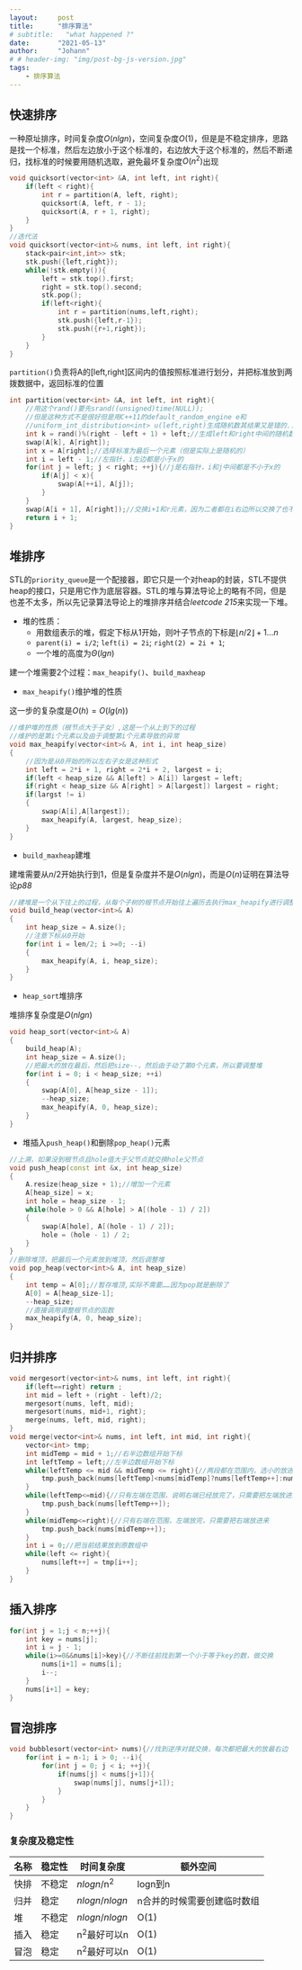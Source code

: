 ```yaml
---
layout:     post
title:      "排序算法"
# subtitle:   "what happened ?"
date:       "2021-05-13"
author:     "Johann"
# # header-img: "img/post-bg-js-version.jpg"
tags:
    - 排序算法
---
```


## 快速排序
一种原址排序，时间复杂度$O(nlgn)$，空间复杂度$O(1)$，但是是不稳定排序，思路是找一个标准，然后左边放小于这个标准的，右边放大于这个标准的，然后不断递归，找标准的时候要用随机选取，避免最坏复杂度$O(n^2)$出现
```C++
void quicksort(vector<int> &A, int left, int right){
    if(left < right){
        int r = partition(A, left, right);
        quicksort(A, left, r - 1);
        quicksort(A, r + 1, right);
    }
}
//迭代法
void quicksort(vector<int>& nums, int left, int right){
    stack<pair<int,int>> stk;
    stk.push({left,right});
    while(!stk.empty()){
        left = stk.top().first;
        right = stk.top().second;
        stk.pop();
        if(left<right){
            int r = partition(nums,left,right);
            stk.push({left,r-1});
            stk.push({r+1,right});
        }
    }
}
```


`partition()`负责将A的[left,right]区间内的值按照标准进行划分，并把标准放到两拨数据中，返回标准的位置
```C++
int partition(vector<int> &A, int left, int right){
    //用这个rand()要先srand((unsigned)time(NULL));
    //但是这种方式不是很好但是用C++11的default_random_engine e和
    //uniform_int_distribution<int> u(left,right)生成随机数其结果又是错的...不知道为什么
    int k = rand()%(right - left + 1) + left;//生成left和right中间的随机数（包含两端）
    swap(A[k], A[right]);
    int x = A[right];//选择标准为最后一个元素（但是实际上是随机的）
    int i = left - 1;//左指针，i左边都是小于x的
    for(int j = left; j < right; ++j){//j是右指针，i和j中间都是不小于x的
        if(A[j] < x){
            swap(A[++i], A[j]);
        }
    }
    swap(A[i + 1], A[right]);//交换i+1和r元素，因为二者都在i右边所以交换了也不会影响[ij之间都是大于等于i的i左边都是小于i的]这个结论
    return i + 1;
}
```
## 堆排序
STL的`priority_queue`是一个配接器，即它只是一个对heap的封装，STL不提供heap的接口，只是用它作为底层容器。STL的堆与算法导论上的略有不同，但是也差不太多，所以先记录算法导论上的堆排序并结合*leetcode 215*来实现一下堆。

- 堆的性质：
  - 用数组表示的堆，假定下标从1开始，则叶子节点的下标是$\lfloor n/2\rfloor+1...n$
  - `parent(i) = i/2`; `left(i) = 2i`; `right(2) = 2i + 1`;
  - 一个堆的高度为$\Theta(lgn)$

建一个堆需要2个过程：`max_heapify()`、`build_maxheap`

- `max_heapify()`维护堆的性质  

这一步的复杂度是$O(h) = O(lg(n))$
```C++
//维护堆的性质（根节点大于子女）,这是一个从上到下的过程
//维护的是第i个元素以及由于调整第i个元素导致的异常
void max_heapify(vector<int>& A, int i, int heap_size)
{
    //因为是从0开始的所以左右子女是这种形式
    int left = 2*i + 1, right = 2*i + 2, largest = i;
    if(left < heap_size && A[left] > A[i]) largest = left;
    if(right < heap_size && A[right] > A[largest]) largest = right;
    if(largst != i)
    {
        swap(A[i],A[largest]);
        max_heapify(A, largest, heap_size);
    }
}
```
- `build_maxheap`建堆

建堆需要从$n/2$开始执行到1，但是复杂度并不是$O(nlgn)$，而是$O(n)$证明在算法导论*p88*

```C++
//建堆是一个从下往上的过程，从每个子树的根节点开始往上遍历去执行max_heapify进行调整
void build_heap(vector<int>& A)
{
    int heap_size = A.size();
    //注意下标从0开始
    for(int i = len/2; i >=0; --i)
    {
        max_heapify(A, i, heap_size);
    }
}
```
- `heap_sort`堆排序

堆排序复杂度是$O(nlgn)$
```C++
void heap_sort(vector<int>& A)
{
    build_heap(A);
    int heap_size = A.size();
    //把最大的放在最后，然后把size--，然后由于动了第0个元素，所以要调整堆
    for(int i = 0; i < heap_size; ++i)
    {
        swap(A[0], A[heap_size - 1]);
        --heap_size;
        max_heapify(A, 0, heap_size);
    }
}
```

- 堆插入`push_heap()`和删除`pop_heap()`元素
```C++
//上溯，如果没到根节点且hole值大于父节点就交换hole父节点
void push_heap(const int &x, int heap_size)
{
    A.resize(heap_size + 1);//增加一个元素
    A[heap_size] = x;
    int hole = heap_size - 1;
    while(hole > 0 && A[hole] > A[(hole - 1) / 2])
    {
        swap(A[hole], A[(hole - 1) / 2]);
        hole = (hole - 1) / 2;
    }
}
//删除堆顶，把最后一个元素放到堆顶，然后调整堆
void pop_heap(vector<int>& A, int heap_size)
{
    int temp = A[0];//暂存堆顶,实际不需要……因为pop就是删除了
    A[0] = A[heap_size-1];
    --heap_size;
    //直接调用调整根节点的函数
    max_heapify(A, 0, heap_size);
}
```
## 归并排序
```C++
void mergesort(vector<int>& nums, int left, int right){
    if(left==right) return ;
    int mid = left + (right - left)/2;
    mergesort(nums, left, mid);
    mergesort(nums, mid+1, right);
    merge(nums, left, mid, right);
}
void merge(vector<int>& nums, int left, int mid, int right){
    vector<int> tmp;
    int midTemp = mid + 1;//右半边数组开始下标
    int leftTemp = left;//左半边数组开始下标
    while(leftTemp <= mid && midTemp <= right){//两段都在范围内，选小的放进来，并将对应指针+1;
        tmp.push_back(nums[leftTemp]<nums[midTemp]?nums[leftTemp++]:nums[midTemp++]);
    }
    while(leftTemp<=mid){//只有左端在范围，说明右端已经放完了，只需要把左端放进来就行了
        tmp.push_back(nums[leftTemp++]);
    }
    while(midTemp<=right){//只有右端在范围，左端放完，只需要把右端放进来
        tmp.push_back(nums[midTemp++]);
    }
    int i = 0;//把当前结果放到原数组中
    while(left <= right){
        nums[left++] = tmp[i++];
    }
}
```
## 插入排序
```C++
for(int j = 1;j < n;++j){
    int key = nums[j];
    int i = j - 1;
    while(i>=0&&nums[i]>key){//不断往前找到第一个小于等于key的数，做交换
        nums[i+1] = nums[i];
        i--;
    }
    nums[i+1] = key;
}
```
## 冒泡排序
```C++
void bubblesort(vector<int> nums){//找到逆序对就交换，每次都把最大的放最右边
    for(int i = n-1; i > 0; --i){
        for(int j = 0; j < i; ++j){
            if(nums[j] < nums[j+1]){
                swap(nums[j], nums[j+1]);
            }
        }
    }
}
```
### 复杂度及稳定性

| 名称 | 稳定性 | 时间复杂度 | 额外空间 |
|---|---|---|---|
|快排|不稳定|$nlogn$/n<sup>2</sup>|logn到n|
|归并|稳定|$nlogn$/$nlogn$|n合并的时候需要创建临时数组|
|堆|不稳定|$nlogn$/$nlogn$|O(1)|
|插入|稳定|n<sup>2</sup>最好可以n|O(1)|
|冒泡|稳定|n<sup>2</sup>最好可以n|O(1)|
